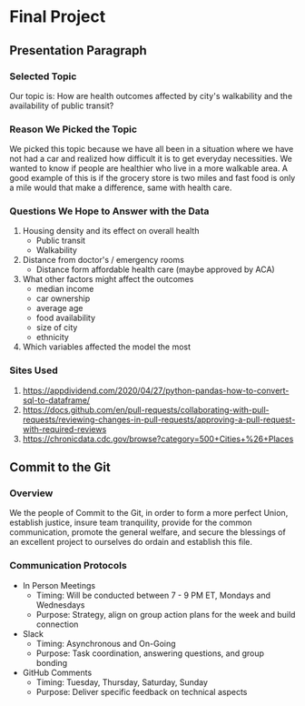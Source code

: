 # Final Project
## Presentation Paragraph
### Selected Topic
Our topic is:
How are health outcomes affected by city's walkability and the availability of public transit?
### Reason We Picked the Topic
We picked this topic because we have all been in a situation where we have not had a car and realized how difficult it is to get everyday necessities. We wanted to know if people are healthier who live in a more walkable area. A good example of this is if the grocery store is two miles and fast food is only a mile would that make a difference, same with health care.
### Questions We Hope to Answer with the Data
  1. Housing density and its effect on overall health
      - Public transit
      - Walkability 
  2. Distance from doctor's / emergency rooms
      - Distance form affordable health care (maybe approved by ACA)
  3. What other factors might affect the outcomes
      - median income
      - car ownership
      - average age
      - food availability
      - size of city
      - ethnicity
  4. Which variables affected the model the most
### Sites Used
  1. https://appdividend.com/2020/04/27/python-pandas-how-to-convert-sql-to-dataframe/
  2. https://docs.github.com/en/pull-requests/collaborating-with-pull-requests/reviewing-changes-in-pull-requests/approving-a-pull-request-with-required-reviews
  3. https://chronicdata.cdc.gov/browse?category=500+Cities+%26+Places


## Commit to the Git
### Overview
We the people of Commit to the Git, in order to form a more perfect Union, establish justice, insure team tranquility, provide for the common communication, promote the general welfare, and secure the blessings of an excellent project to ourselves do ordain and establish this file.

### Communication Protocols
- In Person Meetings
  - Timing: Will be conducted between 7 - 9 PM ET, Mondays and Wednesdays
  - Purpose: Strategy, align on group action plans for the week and build connection
- Slack
  - Timing: Asynchronous and On-Going
  - Purpose: Task coordination, answering questions, and group bonding
- GitHub Comments
  - Timing: Tuesday, Thursday, Saturday, Sunday
  - Purpose: Deliver specific feedback on technical aspects
